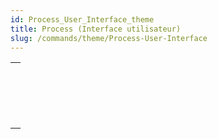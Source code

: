 ```yaml
---
id: Process_User_Interface_theme
title: Process (Interface utilisateur)
slug: /commands/theme/Process-User-Interface
---
```


|                                                                                                         |
| ------------------------------------------------------------------------------------------------------- |
| [<!-- INCLUDE #_command_.BRING TO FRONT.Syntax -->](../../commands-legacy/bring-to-front.md)<br/>       |
| [<!-- INCLUDE #_command_.Frontmost process.Syntax -->](../../commands-legacy/frontmost-process.md)<br/> |
| [<!-- INCLUDE #_command_.HIDE PROCESS.Syntax -->](../../commands-legacy/hide-process.md)<br/>           |
| [<!-- INCLUDE #_command_.SHOW PROCESS.Syntax -->](../../commands-legacy/show-process.md)<br/>           |
